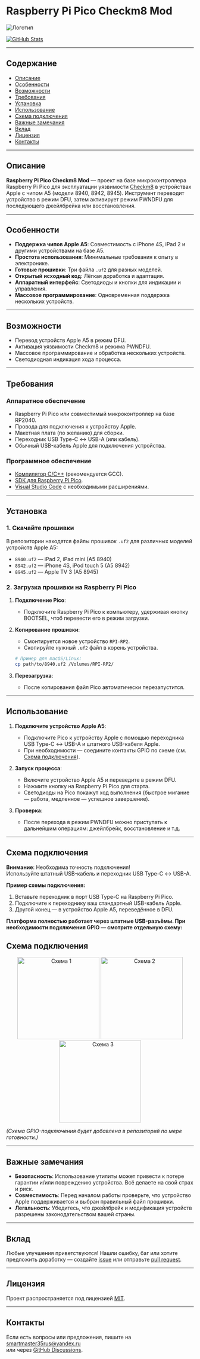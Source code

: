 

# Raspberry Pi Pico Checkm8 Mod

![Логотип](./assets/logo.jpg)

[![GitHub Stats](https://github-readme-stats.vercel.app/api?username=SmartMaster35Rus&count_private=true&show_icons=true)](https://github.com/SmartMaster35Rus)

---

## Содержание

- [Описание](#описание)
- [Особенности](#особенности)
- [Возможности](#возможности)
- [Требования](#требования)
- [Установка](#установка)
- [Использование](#использование)
- [Схема подключения](#схема-подключения)
- [Важные замечания](#важные-замечания)
- [Вклад](#вклад)
- [Лицензия](#лицензия)
- [Контакты](#контакты)

---

## Описание

**Raspberry Pi Pico Checkm8 Mod** — проект на базе микроконтроллера Raspberry Pi Pico для эксплуатации уязвимости [Checkm8](https://checkm8.re) в устройствах Apple с чипом A5 (модели 8940, 8942, 8945). Инструмент переводит устройство в режим DFU, затем активирует режим PWNDFU для последующего джейлбрейка или восстановления.

---

## Особенности

- **Поддержка чипов Apple A5**: Совместимость с iPhone 4S, iPad 2 и другими устройствами на базе A5.
- **Простота использования**: Минимальные требования к опыту в электронике.
- **Готовые прошивки**: Три файла `.uf2` для разных моделей.
- **Открытый исходный код**: Лёгкая доработка и адаптация.
- **Аппаратный интерфейс**: Светодиоды и кнопки для индикации и управления.
- **Массовое программирование**: Одновременная поддержка нескольких устройств.

---

## Возможности

- Перевод устройств Apple A5 в режим DFU.
- Активация уязвимости Checkm8 и режима PWNDFU.
- Массовое программирование и обработка нескольких устройств.
- Светодиодная индикация хода процесса.

---

## Требования

### Аппаратное обеспечение

- Raspberry Pi Pico или совместимый микроконтроллер на базе RP2040.
- Провода для подключения к устройству Apple.
- Макетная плата (по желанию) для сборки.
- Переходник USB Type-C ↔ USB-A (или кабель).
- Обычный USB-кабель Apple для подключения устройства.

### Программное обеспечение

- [Компилятор C/C++](https://www.gnu.org/software/gcc/) (рекомендуется GCC).
- [SDK для Raspberry Pi Pico](https://github.com/raspberrypi/pico-sdk).
- [Visual Studio Code](https://code.visualstudio.com/) с необходимыми расширениями.

---

## Установка

### 1. Скачайте прошивки

В репозитории находятся файлы прошивок `.uf2` для различных моделей устройств Apple A5:

- `8940.uf2` — iPad 2, iPad mini (A5 8940)
- `8942.uf2` — iPhone 4S, iPod touch 5 (A5 8942)
- `8945.uf2` — Apple TV 3 (A5 8945)

### 2. Загрузка прошивки на Raspberry Pi Pico

1. **Подключение Pico**:
   - Подключите Raspberry Pi Pico к компьютеру, удерживая кнопку BOOTSEL, чтоб перевести его в режим загрузки.
2. **Копирование прошивки**:
   - Смонтируется новое устройство `RPI-RP2`.
   - Скопируйте нужный `.uf2` файл в корень устройства.

   ```bash
   # Пример для macOS/Linux:
   cp path/to/8940.uf2 /Volumes/RPI-RP2/
   ```

3. **Перезагрузка**:
   - После копирования файл Pico автоматически перезапустится.

---

## Использование

1. **Подключите устройство Apple A5**:
   - Подключите Pico к устройству Apple с помощью переходника USB Type-C ↔ USB-A и штатного USB-кабеля Apple.
   - При необходимости — соедините контакты GPIO по схеме (см. [Схема подключения](#схема-подключения)).

2. **Запуск процесса**:
   - Включите устройство Apple A5 и переведите в режим DFU.
   - Нажмите кнопку на Raspberry Pi Pico для старта.
   - Светодиоды на Pico покажут ход выполнения (быстрое мигание — работа, медленное — успешное завершение).

3. **Проверка**:
   - После перехода в режим PWNDFU можно приступать к дальнейшим операциям: джейлбрейк, восстановление и т.д.

---

## Схема подключения

**Внимание**: Необходима точность подключения!  
Используйте штатный USB-кабель и переходник USB Type-C ↔ USB-A.

**Пример схемы подключения:**
1. Вставьте переходник в порт USB Type-C на Raspberry Pi Pico.
2. Подключите к переходнику ваш стандартный USB-кабель Apple.
3. Другой конец — в устройство Apple A5, переведённое в DFU.

**Платформа полностью работает через штатные USB-разъёмы. При необходимости подключения GPIO — смотрите отдельную схему:**

## Схема подключения

<p align="center">
  <img src="./assets/schematic_1.png" alt="Схема 1" width="220"/>
  <img src="./assets/schematic_2.png" alt="Схема 2" width="220"/>
  <img src="./assets/schematic_3.png" alt="Схема 3" width="220"/>
</p>

*(Cхема GPIO-подключения будет добавлена в репозиторий по мере готовности.)*

---

## Важные замечания

- **Безопасность**: Использование утилиты может привести к потере гарантии и/или повреждению устройства. Всё делаете на свой страх и риск.
- **Совместимость**: Перед началом работы проверьте, что устройство Apple поддерживается и выбран правильный файл прошивки.
- **Легальность**: Убедитесь, что джейлбрейк и модификация устройств разрешены законодательством вашей страны.

---

## Вклад

Любые улучшения приветствуются! Нашли ошибку, баг или хотите предложить доработку — создайте [issue](https://github.com/SmartMaster35Rus/Raspberry-Pi-Pico-Checkm8-Mod/issues) или отправьте [pull request](https://github.com/SmartMaster35Rus/Raspberry-Pi-Pico-Checkm8-Mod/pulls).

---

## Лицензия

Проект распространяется под лицензией [MIT](./LICENSE).

---

## Контакты

Если есть вопросы или предложения, пишите на [smartmaster35rus@yandex.ru](mailto:smartmaster35rus@yandex.ru)  
или через [GitHub Discussions](https://github.com/SmartMaster35Rus/Raspberry-Pi-Pico-Checkm8-Mod/discussions).

